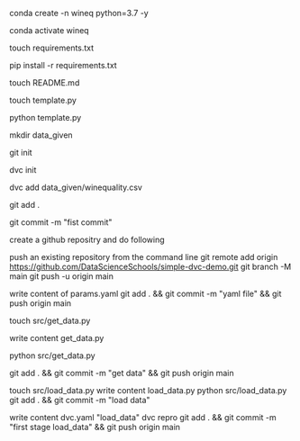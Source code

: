 conda create -n wineq python=3.7 -y

conda activate wineq

touch requirements.txt

pip install -r requirements.txt

touch README.md

touch template.py

python template.py

mkdir data_given

git init

dvc init

dvc add data_given/winequality.csv 

git add .

git commit -m "fist commit"

create a github repositry and do following

push an existing repository from the command line
git remote add origin https://github.com/DataScienceSchools/simple-dvc-demo.git
git branch -M main
git push -u origin main

write content of params.yaml 
git add . && git commit -m "yaml file" && git push origin main

touch src/get_data.py

write content get_data.py

python src/get_data.py

git add . && git commit -m "get data" && git push origin main

touch src/load_data.py
write content load_data.py
python src/load_data.py 
git add . && git commit -m "load data"

write content dvc.yaml "load_data"
dvc repro
git add . && git commit -m "first stage load_data" && git push origin main